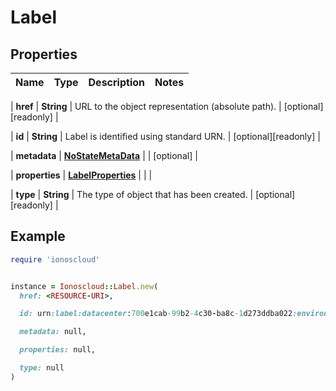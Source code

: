 # Label

## Properties

| Name | Type | Description | Notes |
| ---- | ---- | ----------- | ----- |

| **href** | **String** | URL to the object representation (absolute path). | [optional][readonly] |

| **id** | **String** | Label is identified using standard URN. | [optional][readonly] |

| **metadata** | [**NoStateMetaData**](NoStateMetaData.md) |  | [optional] |

| **properties** | [**LabelProperties**](LabelProperties.md) |  |  |

| **type** | **String** | The type of object that has been created. | [optional][readonly] |

## Example

```ruby
require 'ionoscloud'


instance = Ionoscloud::Label.new(
  href: <RESOURCE-URI>,

  id: urn:label:datacenter:700e1cab-99b2-4c30-ba8c-1d273ddba022:environment,

  metadata: null,

  properties: null,

  type: null
)
```

